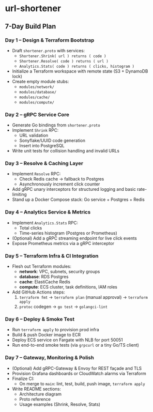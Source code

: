 # url-shortener
## 7-Day Build Plan

### Day 1 – Design & Terraform Bootstrap
- Draft `shortener.proto` with services:
  - `Shortener.Shrink( url ) returns ( code )`
  - `Shortener.Resolve( code ) returns ( url )`
  - `Analytics.Stats( code ) returns ( clicks, histogram )`
- Initialize a Terraform workspace with remote state (S3 + DynamoDB lock)
- Create empty module stubs:  
  - `modules/network/`  
  - `modules/database/`  
  - `modules/cache/`  
  - `modules/compute/`

### Day 2 – gRPC Service Core
- Generate Go bindings from `shortener.proto`
- Implement `Shrink` RPC:
  - URL validation
  - Sonyflake/UUID code generation
  - Insert into PostgreSQL
- Write unit tests for collision handling and invalid URLs

### Day 3 – Resolve & Caching Layer
- Implement `Resolve` RPC:
  - Check Redis cache → fallback to Postgres
  - Asynchronously increment click counter
- Add gRPC unary interceptors for structured logging and basic rate-limiting
- Stand up a Docker Compose stack: Go service + Postgres + Redis

### Day 4 – Analytics Service & Metrics
- Implement `Analytics.Stats` RPC:
  - Total clicks
  - Time-series histogram (Postgres or Prometheus)
- (Optional) Add a gRPC streaming endpoint for live click events
- Expose Prometheus metrics via a gRPC interceptor

### Day 5 – Terraform Infra & CI Integration
- Flesh out Terraform modules:
  - **network**: VPC, subnets, security groups  
  - **database**: RDS Postgres  
  - **cache**: ElastiCache Redis  
  - **compute**: ECS cluster, task definitions, IAM roles  
- Add GitHub Actions steps:
  1. `terraform fmt` → `terraform plan` (manual approval) → `terraform apply`
  2. `protoc` codegen → `go test` → `golangci-lint`

### Day 6 – Deploy & Smoke Test
- Run `terraform apply` to provision prod infra
- Build & push Docker image to ECR
- Deploy ECS service on Fargate with NLB for port 50051
- Run end-to-end smoke tests (via `grpcurl` or a tiny Go/TS client)

### Day 7 – Gateway, Monitoring & Polish
- (Optional) Add gRPC-Gateway & Envoy for REST façade and TLS
- Provision Grafana dashboards or CloudWatch alarms via Terraform
- Finalize CI:
  - On merge to `main`: lint, test, build, push image, `terraform apply`
- Write README sections:
  - Architecture diagram
  - Proto reference
  - Usage examples (Shrink, Resolve, Stats)
